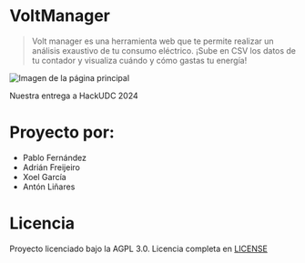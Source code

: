 # VoltManager
> Volt manager es una herramienta web que te permite realizar un análisis exaustivo de tu consumo eléctrico. ¡Sube en CSV los datos de tu contador y visualiza cuándo y cómo gastas tu energía!

![Imagen de la página principal](VoltManager_LandingPage.png)

Nuestra entrega a HackUDC 2024

# Proyecto por:

- Pablo Fernández
- Adrián Freijeiro
- Xoel García
- Antón Liñares

# Licencia
Proyecto licenciado bajo la AGPL 3.0.
Licencia completa en [LICENSE](LICENSE)
